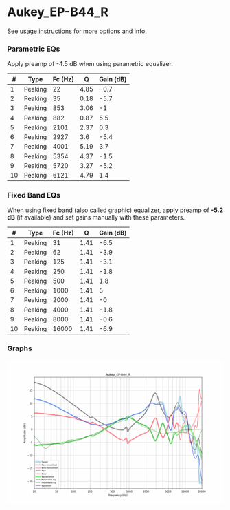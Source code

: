 # Aukey_EP-B44_R
See [usage instructions](https://github.com/jaakkopasanen/AutoEq#usage) for more options and info.

### Parametric EQs
Apply preamp of -4.5 dB when using parametric equalizer.

|   # | Type    |   Fc (Hz) |    Q |   Gain (dB) |
|-----|---------|-----------|------|-------------|
|   1 | Peaking |        22 | 4.85 |        -0.7 |
|   2 | Peaking |        35 | 0.18 |        -5.7 |
|   3 | Peaking |       853 | 3.06 |        -1   |
|   4 | Peaking |       882 | 0.87 |         5.5 |
|   5 | Peaking |      2101 | 2.37 |         0.3 |
|   6 | Peaking |      2927 | 3.6  |        -5.4 |
|   7 | Peaking |      4001 | 5.19 |         3.7 |
|   8 | Peaking |      5354 | 4.37 |        -1.5 |
|   9 | Peaking |      5720 | 3.27 |        -5.2 |
|  10 | Peaking |      6121 | 4.79 |         1.4 |

### Fixed Band EQs
When using fixed band (also called graphic) equalizer, apply preamp of **-5.2 dB** (if available) and set gains manually with these parameters.

|   # | Type    |   Fc (Hz) |    Q |   Gain (dB) |
|-----|---------|-----------|------|-------------|
|   1 | Peaking |        31 | 1.41 |        -6.5 |
|   2 | Peaking |        62 | 1.41 |        -3.9 |
|   3 | Peaking |       125 | 1.41 |        -3.1 |
|   4 | Peaking |       250 | 1.41 |        -1.8 |
|   5 | Peaking |       500 | 1.41 |         1.8 |
|   6 | Peaking |      1000 | 1.41 |         5   |
|   7 | Peaking |      2000 | 1.41 |        -0   |
|   8 | Peaking |      4000 | 1.41 |        -1.8 |
|   9 | Peaking |      8000 | 1.41 |        -0.6 |
|  10 | Peaking |     16000 | 1.41 |        -6.9 |

### Graphs
![](./Aukey_EP-B44_R.png)
